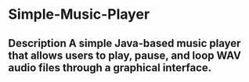 # Simple-Music-Player
## Description  A simple Java-based music player that allows users to play, pause, and loop WAV audio files through a graphical interface.
